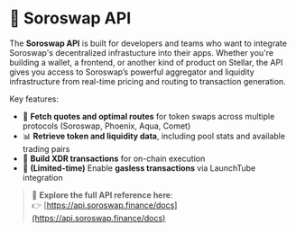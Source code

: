 # 🧩 Soroswap API

The **Soroswap API** is built for developers and teams who want to integrate Soroswap's decentralized infrastucture into their apps. Whether you're building a wallet, a frontend, or another kind of product on Stellar, the API gives you access to Soroswap’s powerful aggregator and liquidity infrastructure from real-time pricing and routing to transaction generation.

Key features:

- 🔁 **Fetch quotes and optimal routes** for token swaps across multiple protocols (Soroswap, Phoenix, Aqua, Comet)  
- 📊 **Retrieve token and liquidity data**, including pool stats and available trading pairs  
- 🧾 **Build XDR transactions** for on-chain execution
- 🚀 **(Limited-time)** Enable **gasless transactions** via LaunchTube integration  

> 🔗 **Explore the full API reference here**:  
👉 [https://api.soroswap.finance/docs](https://api.soroswap.finance/docs)

